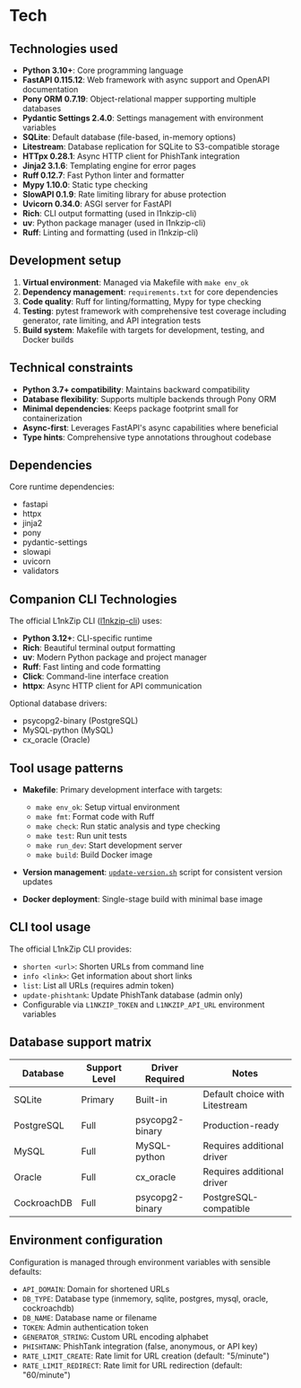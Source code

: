 # Tech

## Technologies used
- **Python 3.10+**: Core programming language
- **FastAPI 0.115.12**: Web framework with async support and OpenAPI documentation
- **Pony ORM 0.7.19**: Object-relational mapper supporting multiple databases
- **Pydantic Settings 2.4.0**: Settings management with environment variables
- **SQLite**: Default database (file-based, in-memory options)
- **Litestream**: Database replication for SQLite to S3-compatible storage
- **HTTpx 0.28.1**: Async HTTP client for PhishTank integration
- **Jinja2 3.1.6**: Templating engine for error pages
- **Ruff 0.12.7**: Fast Python linter and formatter
- **Mypy 1.10.0**: Static type checking
- **SlowAPI 0.1.9**: Rate limiting library for abuse protection
- **Uvicorn 0.34.0**: ASGI server for FastAPI
- **Rich**: CLI output formatting (used in l1nkzip-cli)
- **uv**: Python package manager (used in l1nkzip-cli)
- **Ruff**: Linting and formatting (used in l1nkzip-cli)

## Development setup
1. **Virtual environment**: Managed via Makefile with `make env_ok`
2. **Dependency management**: `requirements.txt` for core dependencies
3. **Code quality**: Ruff for linting/formatting, Mypy for type checking
4. **Testing**: pytest framework with comprehensive test coverage including generator, rate limiting, and API integration tests
5. **Build system**: Makefile with targets for development, testing, and Docker builds

## Technical constraints
- **Python 3.7+ compatibility**: Maintains backward compatibility
- **Database flexibility**: Supports multiple backends through Pony ORM
- **Minimal dependencies**: Keeps package footprint small for containerization
- **Async-first**: Leverages FastAPI's async capabilities where beneficial
- **Type hints**: Comprehensive type annotations throughout codebase

## Dependencies
Core runtime dependencies:
- fastapi
- httpx
- jinja2
- pony
- pydantic-settings
- slowapi
- uvicorn
- validators

## Companion CLI Technologies
The official L1nkZip CLI ([l1nkzip-cli](https://github.com/dorogoy/l1nkzip-cli)) uses:
- **Python 3.12+**: CLI-specific runtime
- **Rich**: Beautiful terminal output formatting
- **uv**: Modern Python package and project manager
- **Ruff**: Fast linting and code formatting
- **Click**: Command-line interface creation
- **httpx**: Async HTTP client for API communication

Optional database drivers:
- psycopg2-binary (PostgreSQL)
- MySQL-python (MySQL)
- cx_oracle (Oracle)

## Tool usage patterns
- **Makefile**: Primary development interface with targets:
  - `make env_ok`: Setup virtual environment
  - `make fmt`: Format code with Ruff
  - `make check`: Run static analysis and type checking
  - `make test`: Run unit tests
  - `make run_dev`: Start development server
  - `make build`: Build Docker image

- **Version management**: [`update-version.sh`](update-version.sh:1) script for consistent version updates

- **Docker deployment**: Single-stage build with minimal base image

## CLI tool usage
The official L1nkZip CLI provides:
- `shorten <url>`: Shorten URLs from command line
- `info <link>`: Get information about short links
- `list`: List all URLs (requires admin token)
- `update-phishtank`: Update PhishTank database (admin only)
- Configurable via `L1NKZIP_TOKEN` and `L1NKZIP_API_URL` environment variables

## Database support matrix
| Database | Support Level | Driver Required | Notes |
|----------|---------------|-----------------|-------|
| SQLite   | Primary       | Built-in        | Default choice with Litestream |
| PostgreSQL | Full        | psycopg2-binary | Production-ready |
| MySQL    | Full          | MySQL-python    | Requires additional driver |
| Oracle   | Full          | cx_oracle       | Requires additional driver |
| CockroachDB | Full       | psycopg2-binary | PostgreSQL-compatible |

## Environment configuration
Configuration is managed through environment variables with sensible defaults:
- `API_DOMAIN`: Domain for shortened URLs
- `DB_TYPE`: Database type (inmemory, sqlite, postgres, mysql, oracle, cockroachdb)
- `DB_NAME`: Database name or filename
- `TOKEN`: Admin authentication token
- `GENERATOR_STRING`: Custom URL encoding alphabet
- `PHISHTANK`: PhishTank integration (false, anonymous, or API key)
- `RATE_LIMIT_CREATE`: Rate limit for URL creation (default: "5/minute")
- `RATE_LIMIT_REDIRECT`: Rate limit for URL redirection (default: "60/minute")
